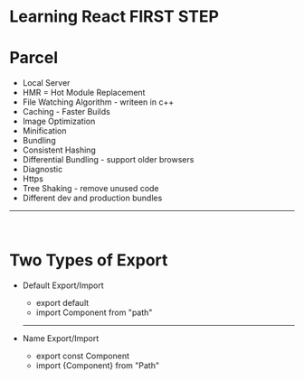 # Learning React FIRST STEP

# Parcel
- Local Server
- HMR = Hot Module Replacement
- File Watching Algorithm - writeen in c++
- Caching - Faster Builds
- Image Optimization
- Minification
- Bundling
- Consistent Hashing
- Differential Bundling - support older browsers
- Diagnostic
- Https
- Tree Shaking - remove unused code
- Different dev and production bundles


<hr>
<br>

# Two Types of Export
- Default Export/Import
    -   export default <Component>
    -  import Component from "path"

    <hr>
    
- Name Export/Import
    -  export const Component
    - import {Component} from "Path" 
